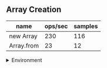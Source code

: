 ## Array Creation

|name|ops/sec|samples|
|-|-|-|
|new Array|230|116|
|Array.from|23|12|


<details>
<summary>Environment</summary>

* __Machine:__ linux x64 | 4 vCPUs | 15.2GB Mem
* __Run:__ Mon May 13 2024 18:51:56 GMT+0000 (Coordinated Universal Time)
</details>

<!--
{"environment":{"platform":"linux","arch":"x64","cpus":4,"totalMemory":15.245216369628906},"benchmarks":[{"name":"new Array","opsSec":230.52885488351757,"samples":116},{"name":"Array.from","opsSec":23.17179673256662,"samples":12}]}-->

